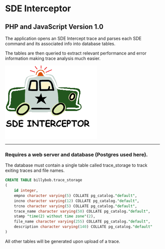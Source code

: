 # SDE Interceptor
## PHP and JavaScript Version 1.0

The application opens an SDE Intercept trace and parses each SDE command and its associated info into database tables.

The tables are then queried to extract relevant performance and error information making trace analysis much easier.

![SDE Interceptor Car](img/sdeinterceptorcar.gif)

---
### Requires a web server and database (Postgres used here).
The database must contain a single table called trace_storage to track exiting traces and file names.

```sql
CREATE TABLE billybob.trace_storage
(
    id integer,
    empno character varying(5) COLLATE pg_catalog."default",
    incno character varying(12) COLLATE pg_catalog."default",
    trcno character varying(5) COLLATE pg_catalog."default",
    trace_name character varying(50) COLLATE pg_catalog."default",
    stamp "time(2) without time zone"(2),
    file_name character varying(255) COLLATE pg_catalog."default",
    description character varying(140) COLLATE pg_catalog."default"
)
```
All other tables will be generated upon upload of a trace.
